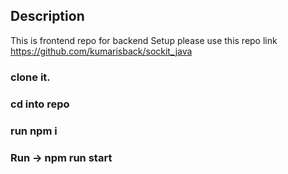 ## Description
This is frontend repo for backend Setup please use this repo link 
https://github.com/kumarisback/sockit_java


### clone it.
### cd into repo 
### run npm i 
### Run -> npm run start



